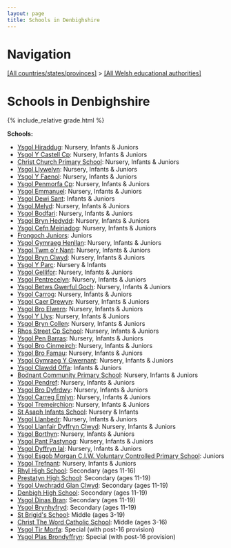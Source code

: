 ```yaml
---
layout: page
title: Schools in Denbighshire
---
```

# Navigation

[[All countries/states/provinces]](../..) > [[All Welsh educational authorities]](..)

# Schools in Denbighshire

{% include_relative grade.html %}

**Schools:**

- [Ysgol Hiraddug](Ysgol_Hiraddug): Nursery, Infants & Juniors
- [Ysgol Y Castell Cp](Ysgol_Y_Castell_Cp): Nursery, Infants & Juniors
- [Christ Church Primary School](Christ_Church_Primary_School): Nursery, Infants & Juniors
- [Ysgol Llywelyn](Ysgol_Llywelyn): Nursery, Infants & Juniors
- [Ysgol Y Faenol](Ysgol_Y_Faenol): Nursery, Infants & Juniors
- [Ysgol Penmorfa Cp](Ysgol_Penmorfa_Cp): Nursery, Infants & Juniors
- [Ysgol Emmanuel](Ysgol_Emmanuel): Nursery, Infants & Juniors
- [Ysgol Dewi Sant](Ysgol_Dewi_Sant): Infants & Juniors
- [Ysgol Melyd](Ysgol_Melyd): Nursery, Infants & Juniors
- [Ysgol Bodfari](Ysgol_Bodfari): Nursery, Infants & Juniors
- [Ysgol Bryn Hedydd](Ysgol_Bryn_Hedydd): Nursery, Infants & Juniors
- [Ysgol Cefn Meiriadog](Ysgol_Cefn_Meiriadog): Nursery, Infants & Juniors
- [Frongoch Juniors](Frongoch_Juniors): Juniors
- [Ysgol Gymraeg Henllan](Ysgol_Gymraeg_Henllan): Nursery, Infants & Juniors
- [Ysgol Twm o'r Nant](Ysgol_Twm_o'r_Nant): Nursery, Infants & Juniors
- [Ysgol Bryn Clwyd](Ysgol_Bryn_Clwyd): Nursery, Infants & Juniors
- [Ysgol Y Parc](Ysgol_Y_Parc): Nursery & Infants
- [Ysgol Gellifor](Ysgol_Gellifor): Nursery, Infants & Juniors
- [Ysgol Pentrecelyn](Ysgol_Pentrecelyn): Nursery, Infants & Juniors
- [Ysgol Betws Gwerful Goch](Ysgol_Betws_Gwerful_Goch): Nursery, Infants & Juniors
- [Ysgol Carrog](Ysgol_Carrog): Nursery, Infants & Juniors
- [Ysgol Caer Drewyn](Ysgol_Caer_Drewyn): Nursery, Infants & Juniors
- [Ysgol Bro Elwern](Ysgol_Bro_Elwern): Nursery, Infants & Juniors
- [Ysgol Y Llys](Ysgol_Y_Llys): Nursery, Infants & Juniors
- [Ysgol Bryn Collen](Ysgol_Bryn_Collen): Nursery, Infants & Juniors
- [Rhos Street Cp School](Rhos_Street_Cp_School): Nursery, Infants & Juniors
- [Ysgol Pen Barras](Ysgol_Pen_Barras): Nursery, Infants & Juniors
- [Ysgol Bro Cinmeirch](Ysgol_Bro_Cinmeirch): Nursery, Infants & Juniors
- [Ysgol Bro Famau](Ysgol_Bro_Famau): Nursery, Infants & Juniors
- [Ysgol Gymraeg Y Gwernant](Ysgol_Gymraeg_Y_Gwernant): Nursery, Infants & Juniors
- [Ysgol Clawdd Offa](Ysgol_Clawdd_Offa): Infants & Juniors
- [Bodnant Community Primary School](Bodnant_Community_Primary_School): Nursery, Infants & Juniors
- [Ysgol Pendref](Ysgol_Pendref): Nursery, Infants & Juniors
- [Ysgol Bro Dyfrdwy](Ysgol_Bro_Dyfrdwy): Nursery, Infants & Juniors
- [Ysgol Carreg Emlyn](Ysgol_Carreg_Emlyn): Nursery, Infants & Juniors
- [Ysgol Tremeirchion](Ysgol_Tremeirchion): Nursery, Infants & Juniors
- [St Asaph Infants School](St_Asaph_Infants_School): Nursery & Infants
- [Ysgol Llanbedr](Ysgol_Llanbedr): Nursery, Infants & Juniors
- [Ysgol Llanfair Dyffryn Clwyd](Ysgol_Llanfair_Dyffryn_Clwyd): Nursery, Infants & Juniors
- [Ysgol Borthyn](Ysgol_Borthyn): Nursery, Infants & Juniors
- [Ysgol Pant Pastynog](Ysgol_Pant_Pastynog): Nursery, Infants & Juniors
- [Ysgol Dyffryn Ial](Ysgol_Dyffryn_Ial): Nursery, Infants & Juniors
- [Ysgol Esgob Morgan C.I.W. Voluntary Controlled Primary School](Ysgol_Esgob_Morgan_C.I.W._Voluntary_Controlled_Primary_School): Juniors
- [Ysgol Trefnant](Ysgol_Trefnant): Nursery, Infants & Juniors
- [Rhyl High School](Rhyl_High_School): Secondary (ages 11-16)
- [Prestatyn High School](Prestatyn_High_School): Secondary (ages 11-19)
- [Ysgol Uwchradd Glan Clwyd](Ysgol_Uwchradd_Glan_Clwyd): Secondary (ages 11-19)
- [Denbigh High School](Denbigh_High_School): Secondary (ages 11-19)
- [Ysgol Dinas Bran](Ysgol_Dinas_Bran): Secondary (ages 11-19)
- [Ysgol Brynhyfryd](Ysgol_Brynhyfryd): Secondary (ages 11-19)
- [St Brigid's School](St_Brigid's_School): Middle (ages 3-19)
- [Christ The Word Catholic School](Christ_The_Word_Catholic_School): Middle (ages 3-16)
- [Ysgol Tir Morfa](Ysgol_Tir_Morfa): Special (with post-16 provision)
- [Ysgol Plas Brondyffryn](Ysgol_Plas_Brondyffryn): Special (with post-16 provision)
